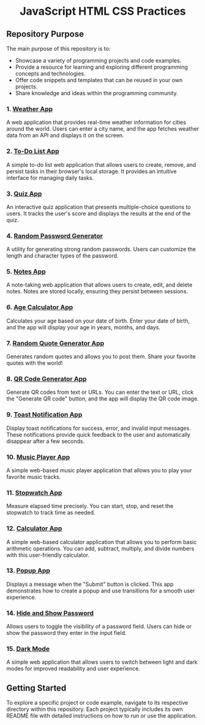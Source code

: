 # <h1 align="center">JavaScript HTML CSS Practices</h1>

## Repository Purpose

The main purpose of this repository is to:

- Showcase a variety of programming projects and code examples.
- Provide a resource for learning and exploring different programming concepts and technologies.
- Offer code snippets and templates that can be reused in your own projects.
- Share knowledge and ideas within the programming community.

### 1. [Weather App](WeatherApp)

A web application that provides real-time weather information for cities around the world. Users can enter a city name, and the app fetches weather data from an API and displays it on the screen.

### 2. [To-Do List App](ToDoListApp)

A simple to-do list web application that allows users to create, remove, and persist tasks in their browser's local storage. It provides an intuitive interface for managing daily tasks.

### 3. [Quiz App](QuizzApp)

An interactive quiz application that presents multiple-choice questions to users. It tracks the user's score and displays the results at the end of the quiz.

### 4. [Random Password Generator](RandPasswordApp)

A utility for generating strong random passwords. Users can customize the length and character types of the password.

### 5. [Notes App](NotesApp)

A note-taking web application that allows users to create, edit, and delete notes. Notes are stored locally, ensuring they persist between sessions.

### 6. [Age Calculator App](AgeCalculatorApp)
Calculates your age based on your date of birth. Enter your date of birth, and the app will display your age in years, months, and days.

### 7. [Random Quote Generator App](QuoteGeneratorApp)
Generates random quotes and allows you to post them. Share your favorite quotes with the world!

### 8. [QR Code Generator App](QRGeneratorApp)

Generate QR codes from text or URLs. You can enter the text or URL, click the "Generate QR code" button, and the app will display the QR code image.

### 9. [Toast Notification App](ToastNotificationApp)

Display toast notifications for success, error, and invalid input messages. These notifications provide quick feedback to the user and automatically disappear after a few seconds.

### 10. [Music Player App](MusicPlayerApp)
A simple web-based music player application that allows you to play your favorite music tracks.

### 11. [Stopwatch App](StopWatchApp)
Measure elapsed time precisely. You can start, stop, and reset the stopwatch to track time as needed.

### 12. [Calculator App](CalculatorApp)
A simple web-based calculator application that allows you to perform basic arithmetic operations. You can add, subtract, multiply, and divide numbers with this user-friendly calculator.

### 13. [Popup App](PopUpApp)
Displays a message when the "Submit" button is clicked. This app demonstrates how to create a popup and use transitions for a smooth user experience.

### 14. [Hide and Show Password](HideShowPassword)
Allows users to toggle the visibility of a password field. Users can hide or show the password they enter in the input field.

### 15. [Dark Mode](DarkModeApp)
A simple web application that allows users to switch between light and dark modes for improved readability and user experience.

## Getting Started

To explore a specific project or code example, navigate to its respective directory within this repository. Each project typically includes its own README file with detailed instructions on how to run or use the application.